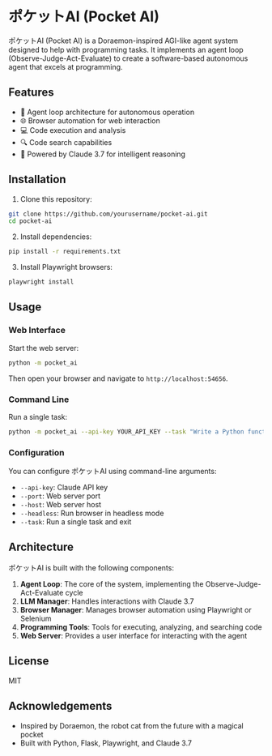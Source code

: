 # ポケットAI (Pocket AI)

ポケットAI (Pocket AI) is a Doraemon-inspired AGI-like agent system designed to help with programming tasks. It implements an agent loop (Observe-Judge-Act-Evaluate) to create a software-based autonomous agent that excels at programming.

## Features

- 🤖 Agent loop architecture for autonomous operation
- 🌐 Browser automation for web interaction
- 💻 Code execution and analysis
- 🔍 Code search capabilities
- 🧠 Powered by Claude 3.7 for intelligent reasoning

## Installation

1. Clone this repository:
```bash
git clone https://github.com/yourusername/pocket-ai.git
cd pocket-ai
```

2. Install dependencies:
```bash
pip install -r requirements.txt
```

3. Install Playwright browsers:
```bash
playwright install
```

## Usage

### Web Interface

Start the web server:

```bash
python -m pocket_ai
```

Then open your browser and navigate to `http://localhost:54656`.

### Command Line

Run a single task:

```bash
python -m pocket_ai --api-key YOUR_API_KEY --task "Write a Python function to calculate Fibonacci numbers"
```

### Configuration

You can configure ポケットAI using command-line arguments:

- `--api-key`: Claude API key
- `--port`: Web server port
- `--host`: Web server host
- `--headless`: Run browser in headless mode
- `--task`: Run a single task and exit

## Architecture

ポケットAI is built with the following components:

1. **Agent Loop**: The core of the system, implementing the Observe-Judge-Act-Evaluate cycle
2. **LLM Manager**: Handles interactions with Claude 3.7
3. **Browser Manager**: Manages browser automation using Playwright or Selenium
4. **Programming Tools**: Tools for executing, analyzing, and searching code
5. **Web Server**: Provides a user interface for interacting with the agent

## License

MIT

## Acknowledgements

- Inspired by Doraemon, the robot cat from the future with a magical pocket
- Built with Python, Flask, Playwright, and Claude 3.7